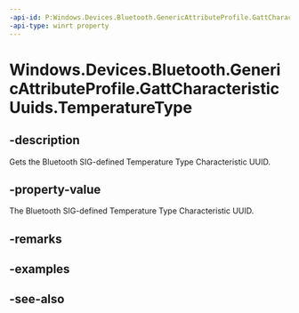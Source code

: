 ```yaml
---
-api-id: P:Windows.Devices.Bluetooth.GenericAttributeProfile.GattCharacteristicUuids.TemperatureType
-api-type: winrt property
---
```


<!-- Property syntax
public System.Guid TemperatureType { get; }
-->

# Windows.Devices.Bluetooth.GenericAttributeProfile.GattCharacteristicUuids.TemperatureType

## -description
Gets the Bluetooth SIG-defined Temperature Type Characteristic UUID.

## -property-value
The Bluetooth SIG-defined Temperature Type Characteristic UUID.

## -remarks

## -examples

## -see-also
